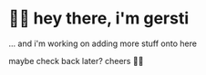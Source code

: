 # 👋🏻 hey there, i'm gersti
... and i'm working on adding more stuff onto here

maybe check back later? cheers 🙏🏻
